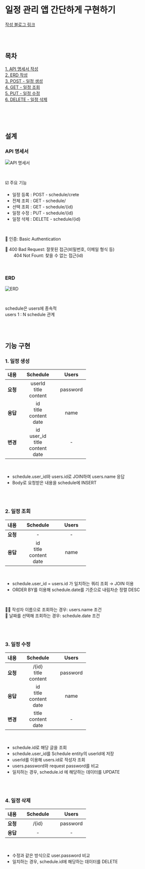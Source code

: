 # 일정 관리 앱 간단하게 구현하기
[작성 블로그 링크](https://rvrlo.tistory.com/entry/%EC%9D%BC%EC%A0%95-%EA%B4%80%EB%A6%AC-%EC%95%B1-%EA%B0%9C%EB%B0%9C-%EC%9D%BC%EC%A7%80) <br>

<br><br>

## 목차
[1. API 명세서 작성](#api-명세서) <br>
[2. ERD 작성](#erd) <br>
[3. POST - 일정 생성](#1-일정-생성) <br>
[4. GET - 일정 조회](#2-일정-조회) <br>
[5. PUT - 일정 수정](#3-일정-수정) <br>
[6. DELETE - 일정 삭제](#4-일정-삭제) <br>

<br><br><br>

## 설계

### API 명세서
![API 명세서](https://img1.daumcdn.net/thumb/R1280x0/?scode=mtistory2&fname=https%3A%2F%2Fblog.kakaocdn.net%2Fdn%2FbS3D6E%2FbtsLYs4wuIA%2FKqmEikBE2kupNomR7bT9F1%2Fimg.png)

<br>

☑️ 주요 기능
 - 일정 등록 : POST - schedule/crete
 - 전체 조회 : GET - schedule/
 - 선택 조회 : GET - schedule/{id}
 - 일정 수정 : PUT - schedule/{id}
 - 일정 삭제 : DELETE - schedule/{id}

<br>

🔐 인증: Basic Authentication <p>
🚨 400 Bad Request: 잘못된 접근(비밀번호, 이메일 형식 등)<br>
　　404 Not Fount: 찾을 수 없는 접근(id)



<br>

### ERD
![ERD](https://img1.daumcdn.net/thumb/R1280x0/?scode=mtistory2&fname=https%3A%2F%2Fblog.kakaocdn.net%2Fdn%2FbPVOlk%2FbtsL6LIutkw%2FY4DdeFolbicgEmc0ohCwvk%2Fimg.png)

<br>

schedule은 users에 종속적 <br>
users 1 : N schedule 관계

<br><br>


## 기능 구현

### 1. 일정 생성

|내용|&nbsp;&nbsp;&nbsp; Schedule &nbsp;&nbsp;&nbsp;|&nbsp;&nbsp;&nbsp; Users &nbsp;&nbsp;&nbsp;|
|:---:|:---:|:---:|
|**요청**|userId<br>title<br>content|password|
|**응답**|id<br>title<br>content<br>date|name|
|**변경**|id<br>user_id<br>title<br>content<br>date|-|

<br>

- schedule.user_id와 users.id로 JOIN하여 users.name 응답
- Body로 요청받은 내용을 schedule에 INSERT

<br><br>

### 2. 일정 조회

|내용|&nbsp;&nbsp;&nbsp; Schedule &nbsp;&nbsp;&nbsp;|&nbsp;&nbsp;&nbsp; Users &nbsp;&nbsp;&nbsp;|
|:---:|:---:|:---:|
|**요청**|-|-|
|**응답**|id<br>title<br>content<br>date|name|

<br>

- schedule.user_id = users.id 가 일치하는 쿼리 조회 → JOIN 이용
- ORDER BY를 이용해 schedule.date를 기준으로 내림차순 정렬 DESC

<br>

👩🏻 작성자 이름으로 조회하는 경우: users.name 조건 <br>
📅 날짜를 선택해 조회하는 경우: schedule.date 조건


<br><br>

### 3. 일정 수정

|내용|&nbsp;&nbsp;&nbsp; Schedule &nbsp;&nbsp;&nbsp;|&nbsp;&nbsp;&nbsp; Users &nbsp;&nbsp;&nbsp;|
|:---:|:---:|:---:|
|**요청**|/{id}<br>title<br>content|password|
|**응답**|id<br>title<br>content<br>date|name|
|**변경**|title<br>content<br>date|-|

<br>

- schedule.id로 해당 글을 조회
- schedule.user_id를 Schedule entity의 userId에 저장
- userId를 이용해 users.id로 작성자 조회
- users.password와 request password를 비교
- 일치하는 경우, schedule.id 에 해당하는 데이터를 UPDATE

<br><br>

### 4. 일정 삭제

|내용|&nbsp;&nbsp;&nbsp; Schedule &nbsp;&nbsp;&nbsp;|&nbsp;&nbsp;&nbsp; Users &nbsp;&nbsp;&nbsp;|
|:---:|:---:|:---:|
|**요청**|/{id}|password|
|**응답**|-|-|

<br>

- 수정과 같은 방식으로 user.password 비교
- 일치하는 경우, schedule.id에 해당하는 데이터를 DELETE

<br><br>
